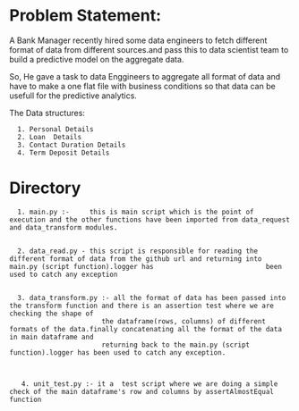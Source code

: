 
# Problem Statement:

A Bank Manager recently hired some data engineers to fetch different format of data from different sources.and pass this to data scientist team to build a predictive model on the aggregate data.

So, He gave a task to data Enggineers to aggregate all format of data and have to make a one flat file with business conditions so that data can be usefull for the predictive analytics.


The Data structures:

      1. Personal Details
      2. Loan  Details
      3. Contact Duration Details
      4. Term Deposit Details 
      
      
   
# Directory 

      1. main.py :-     this is main script which is the point of execution and the other functions have been imported from data_request and data_transform modules.
      
      
      2. data_read.py - this script is responsible for reading the different format of data from the github url and returning into main.py (script function).logger has                            been used to catch any exception 
      
      
      3. data_transform.py :- all the format of data has been passed into the transform function and there is an assertion test where we are checking the shape of 
                           the dataframe(rows, columns) of different formats of the data.finally concatenating all the format of the data in main dataframe and
                           returning back to the main.py (script function).logger has been used to catch any exception.
                           
                           
                           
       4. unit_test.py :- it a  test script where we are doing a simple check of the main dataframe's row and columns by assertAlmostEqual function                    













